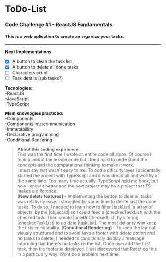 # ToDo-List
### Code Challenge #1 - ReactJS Fundamentals

<h4>This is a web aplication to create an organize your tasks.</h4>  

___
**Next Implementations**  
- [x] A button to clean the task list
- [x] A button to delete all done tasks
- [ ] Characters count
- [ ] Task details (sub tasks?)

**Tecnologies:**  
-ReactJS  
-JavaScript  
-TypeScript  

**Main knowlogies practiced:**  
-Components  
-Components intercommunication  
-Immutabillity  
-Declarative programming  
-Conditional Rendering


> **About this coding expirience:**  
> This was the first time I wrote an entire code all alone. Of course I took a look at the lesson code but I tried hard to understand the concepts and the computational thinking to make it work.  
> I must say that wasn´t easy to me. To add a dificulty layer I acidentally started the project with TypeScript and it was dreadfull and worthy at the same time. Too many time actually. TypeScript held me back, but now I know it better and the next project may be a project that TS makes a difference.   
>**[New delete features]** - Implementing the button to clear all tasks was relatively easy. I stroggled for some time to delete just the done tasks. To do so, I needed to learn how to filter |taskList|, a array of objects, by the |object.id| so I could feed a |checkedTaskList| with the checked task. Then create |onlyUnCheckedList| by filtering |checkedTaskList| to up date |taskList|.
>The most defianty was keep the lists immutability.
>**[Conditional Rendering]** - To keep the lay-out visualy structured and to avoid have a footer with delete option and no tasks to delete, I needed to conditionaly display a message informing that there's no tasks on the list. Once user add the first task, then the footer is displayed. I just discovered that React do this in a particulary way. Wont be a problem next time.